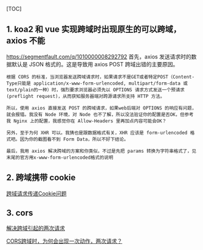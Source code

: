[TOC]
## 1. koa2 和 vue 实现跨域时出现原生的可以跨域，axios 不能
https://segmentfault.com/q/1010000008292792
    首先，axios 发送请求时的数据默认是 JSON 格式的。这是导致用 axios POST 跨域出错的主要原因。

    根据 CORS 的标准，当浏览器发送跨域请求时，如果请求不是GET或者特定POST（Content-Type只能是 application/x-www-form-urlencoded, multipart/form-data 或 text/plain的一种）时，强烈要求浏览器必须先以 OPTIONS 请求方式发送一个预请求(preflight request)，从而获知服务器端对跨源请求所支持 HTTP 方法。
    
    所以，使用 axios 直接发送 POST 的跨域请求，如果web后端对 OPTIONS 的响应有问题，就会报错。我没有 Node 环境，对 Node 也不了解，所以没法验证你的配置是否OK，但参考我 Nginx 上的配置，我感觉你在 Allow-Headers 里再加点内容可能会OK？
    
    另外，至于为何 XHR 可以。我猜也是跟数据格式有关，XHR 应该是 form-urlencoded 格式吧。因为你的截图看不到 Form Data，所以不好下结论。
    
    最后，我用 axios 解决跨域的方案和你类似，不过是先把 params 转换为字符串格式了，见末尾的官方用x-www-form-urlencoded格式的说明

## 2. 跨域携带 cookie ##

[跨域请求传递Cookie问题](https://www.cnblogs.com/nuccch/p/7875189.html)

## 3. cors

[解决跨域引起的两次请求](https://blog.csdn.net/joefany/article/details/79065879)

[CORS跨域时，为何会出现一次动作，两次请求？](https://blog.csdn.net/weixin_34097242/article/details/87963676)